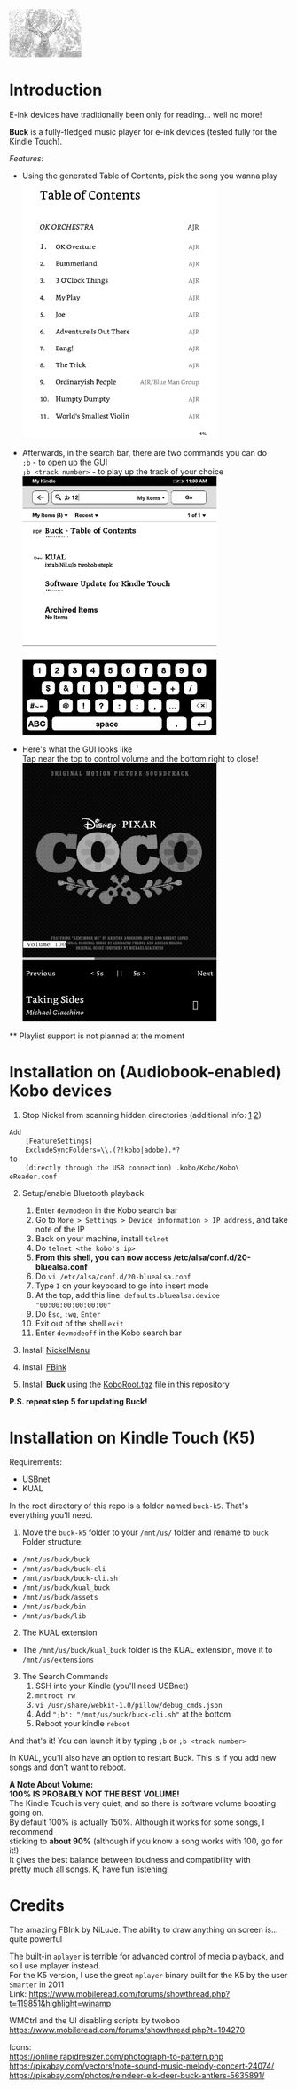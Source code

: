<img src="rawassets/index2.png" width="130">

# Introduction

E-ink devices have traditionally been only for reading... well no more!

**Buck** is a fully-fledged music player for e-ink devices (tested fully for the Kindle Touch).

*Features:*<br/>
- Using the generated Table of Contents, pick the song you wanna play<br/>
<img src="screenshots/buck-toc.png" width="350"><br/>

- Afterwards, in the search bar, there are two commands you can do<br/>
  `;b` - to open up the GUI<br/>
  `;b <track number>` - to play up the track of your choice<br/>
<img src="screenshots/buck-search-bar-cmd.png" width="350"><br/>

- Here's what the GUI looks like<br/>
  Tap near the top to control volume and the bottom right to close!<br/>
<img src="screenshots/buck-ui.png" width="350"><br/>

** Playlist support is not planned at the moment<br/>

# Installation on (Audiobook-enabled) Kobo devices

1. Stop Nickel from scanning hidden directories (additional info: <a href="https://github.com/koreader/koreader/wiki/Installation-on-Kobo-devices">1</a> <a href="https://www.mobileread.com/forums/showthread.php?t=334223">2</a>)
```
Add
    [FeatureSettings]
    ExcludeSyncFolders=\\.(?!kobo|adobe).*?
to
    (directly through the USB connection) .kobo/Kobo/Kobo\ eReader.conf
```

2. Setup/enable Bluetooth playback<br/>
    1. Enter `devmodeon` in the Kobo search bar
    2. Go to `More > Settings > Device information > IP address`, and take note of the IP
    3. Back on your machine, install `telnet`
    4. Do `telnet <the kobo's ip>`
    5. **From this shell, you can now access /etc/alsa/conf.d/20-bluealsa.conf**
    6. Do `vi /etc/alsa/conf.d/20-bluealsa.conf`
    7. Type `I` on your keyboard to go into insert mode
    8. At the top, add this line: `defaults.bluealsa.device "00:00:00:00:00:00"` 
    9. Do `Esc`, `:wq`, `Enter`
    10. Exit out of the shell `exit`
    11. Enter `devmodeoff` in the Kobo search bar

3. Install <a href="https://github.com/pgaskin/NickelMenu/releases">NickelMenu</a>

4. Install <a href="https://www.mobileread.com/forums/showthread.php?t=299110">FBink</a>

5. Install **Buck** using the <a href="KoboRoot.tgz">KoboRoot.tgz</a> file in this repository

**P.S. repeat step 5 for updating Buck!**

# Installation on Kindle Touch (K5)

Requirements:
- USBnet
- KUAL

In the root directory of this repo is a folder named `buck-k5`. That's everything you'll need.

1. Move the `buck-k5` folder to your `/mnt/us/` folder and rename to `buck`<br/>
Folder structure:
- `/mnt/us/buck/buck`
- `/mnt/us/buck/buck-cli`
- `/mnt/us/buck/buck-cli.sh`
- `/mnt/us/buck/kual_buck`
- `/mnt/us/buck/assets`
- `/mnt/us/buck/bin`
- `/mnt/us/buck/lib`

2. The KUAL extension<br/>
- The `/mnt/us/buck/kual_buck` folder is the KUAL extension, move it to `/mnt/us/extensions`

3. The Search Commands<br/>
    1. SSH into your Kindle (you'll need USBnet)
    2. `mntroot rw`
    3. `vi /usr/share/webkit-1.0/pillow/debug_cmds.json`
    4. Add `";b": "/mnt/us/buck/buck-cli.sh"` at the bottom
    5. Reboot your kindle `reboot`

And that's it! You can launch it by typing `;b` or `;b <track number>`

In KUAL, you'll also have an option to restart Buck. This is if you add new songs and don't want to reboot.

**A Note About Volume:**<br/>
**100% IS PROBABLY NOT THE BEST VOLUME!**<br/>
The Kindle Touch is very quiet, and so there is software volume boosting going on.<br/>
By default 100% is actually 150%. Although it works for some songs, I recommend<br/>
sticking to **about 90%** (although if you know a song works with 100, go for it!)<br/>
It gives the best balance between loudness and compatibility with<br/>
pretty much all songs. K, have fun listening!

# Credits

The amazing FBInk by NiLuJe. The ability to draw anything on screen is... quite powerful

The built-in `aplayer` is terrible for advanced control of media playback, and so I use mplayer instead.<br/>
For the K5 version, I use the great `mplayer` binary built for the K5 by the user `Smarter` in 2011<br/>
Link: https://www.mobileread.com/forums/showthread.php?t=119851&highlight=winamp

WMCtrl and the UI disabling scripts by twobob<br/>
https://www.mobileread.com/forums/showthread.php?t=194270

Icons:<br/>
https://online.rapidresizer.com/photograph-to-pattern.php<br/>
https://pixabay.com/vectors/note-sound-music-melody-concert-24074/<br/>
https://pixabay.com/photos/reindeer-elk-deer-buck-antlers-5635891/